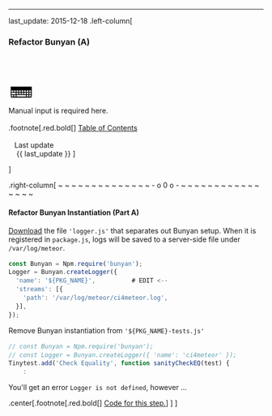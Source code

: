---
last_update: 2015-12-18
 .left-column[
  ### Refactor Bunyan (A)
  <br /><br /><div class='input_type_indicator'><img src='./fragments/typer.png' /><br />Manual input is required here.</div><br />
.footnote[.red.bold[] [
Table of Contents](./)
<br />
<br />&nbsp; &nbsp;Last update
<br />&nbsp; &nbsp; {{ last_update  }}
]
<!-- H -->]
.right-column[
~ ~ ~ ~ ~ ~ ~ ~ ~ ~ ~ ~ ~ ~ - o 0 o - ~ ~ ~ ~ ~ ~ ~ ~ ~ ~ ~ ~ ~ ~ ~ ~

#### Refactor Bunyan Instantiation (Part A)

<a href="https://raw.githubusercontent.com/martinhbramwell/Meteor-CI-Tutorial/master/fragments/logger.js" target="_blank">Download</a> the file ```'logger.js'``` that separates out Bunyan setup. When it is registered in ```package.js```, logs will be saved to a server-side file under ```/var/log/meteor```.
```javascript
const Bunyan = Npm.require('bunyan');
Logger = Bunyan.createLogger({
  'name': '${PKG_NAME}',          # EDIT <--
  'streams': [{
    'path': '/var/log/meteor/ci4meteor.log',
  }],
});
```
Remove Bunyan instantiation from ```'${PKG_NAME}-tests.js'```
```javascript
// const Bunyan = Npm.require('bunyan');
// const Logger = Bunyan.createLogger({ 'name': 'ci4meteor' });
Tinytest.add('Check Equality', function sanityCheckEQ(test) {
    :
```

You'll get an error ```Logger is not defined```, however ...

<!-- B -->
.center[.footnote[.red.bold[] <a href="https://github.com/martinhbramwell/Meteor-CI-Tutorial/blob/master/Tutorial07_ProductionLogging/ProductionLogging_functions.sh#L1" target="_blank">Code for this step.</a>] ]
]
